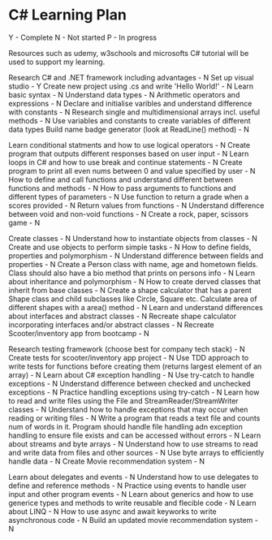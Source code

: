 # C# Learning Plan
Y - Complete
N - Not started
P - In progress

Resources such as udemy, w3schools and microsofts C# tutorial will be used to support my learning.



Research C# and .NET framework including advantages - N
Set up visual studio - Y
Create new project using .cs and write 'Hello World!' - N
Learn basic syntax - N
Understand data types - N
Arithmetic operators and expressions - N
Declare and initialise varibles and understand difference with constants - N
Research single and multidimensional arrays incl. useful methods - N
Use variables and constants to create variables of different data types
Build name badge generator (look at ReadLine() method) - N

Learn conditional statments and how to use logical operators - N
Create program that outputs different responses based on user input - N
Learn loops in C# and how to use break and continue statements - N
Create program to print all even nums between 0 and value specified by user - N
How to define and call functions and understand different between functions and methods - N
How to pass arguments to functions and different types of parameters - N
Use function to return a grade when a scores provided - N
Return values from functions - N
Understand difference between void and non-void functions - N
Create a rock, paper, scissors game - N

Create classes - N
Understand how to instantiate objects from classes - N
Create and use objects to perform simple tasks - N
How to define fields, properties and polymorphism - N
Understand difference between fields and properties - N
Create a Person class with name, age and hometown fields. Class should also have a bio method that prints on persons info - N
Learn about inheritance and polymorphism - N
How to create derved classes that inherit from base classes - N
Create a shape calculator that has a parent Shape class and child subclasses like Circle, Square etc. Calculate area of different shapes with a area() method - N
Learn and understand differences about interfaces and abstract classes - N
Recreate shape calculator incorporating interfaces and/or abstract classes - N
Recreate Scooter/inventory app from bootcamp - N

Research testing framework (choose best for company tech stack) - N
Create tests for scooter/inventory app project - N
Use TDD approach to write tests for functions before creating them (returns largest element of an array) - N
Learn about C# exception handling - N
Use try-catch to handle exceptions - N
Understand difference between checked and unchecked exceptions - N
Practice handling exceptions using try-catch - N
Learn how to read and write files using the File and StreamReader/StreamWriter classes - N
Understand how to handle exceptions that may occur when reading or writing files - N
Write a program that reads a text file and counts num of words in it. Program should handle file handling adn exception handling to ensure file exists and can be accessed without errors - N
Learn about streams and byte arrays - N
Understand how to use streams to read and write data from files and other sources - N
Use byte arrays to efficiently handle data - N
Create Movie recommendation system - N

Learn about delegates and events - N
Understand how to use delegates to define and reference methods - N
Practice using events to handle user input and other program events - N
Learn about generics and how to use generice types and methods to write reusable and flecible code - N
Learn about LINQ - N
How to use async and await keyworks to write asynchronous code - N
Build an updated movie recommendation system - N


